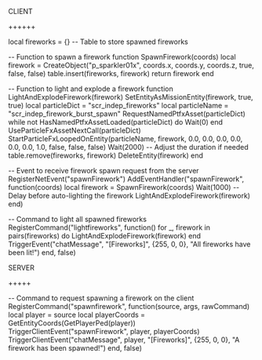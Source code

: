 CLIENT 

++++++ 

local fireworks = {} -- Table to store spawned fireworks

-- Function to spawn a firework
function SpawnFirework(coords)
    local firework = CreateObject("p_sparkler01x", coords.x, coords.y, coords.z, true, false, false)
    table.insert(fireworks, firework)
    return firework
end

-- Function to light and explode a firework
function LightAndExplodeFirework(firework)
    SetEntityAsMissionEntity(firework, true, true)
    local particleDict = "scr_indep_fireworks"
    local particleName = "scr_indep_firework_burst_spawn"
    RequestNamedPtfxAsset(particleDict)
    while not HasNamedPtfxAssetLoaded(particleDict) do
        Wait(0)
    end
    UseParticleFxAssetNextCall(particleDict)
    StartParticleFxLoopedOnEntity(particleName, firework, 0.0, 0.0, 0.0, 0.0, 0.0, 0.0, 1.0, false, false, false)
    Wait(2000) -- Adjust the duration if needed
    table.remove(fireworks, firework)
    DeleteEntity(firework)
end

-- Event to receive firework spawn request from the server
RegisterNetEvent("spawnFirework")
AddEventHandler("spawnFirework", function(coords)
    local firework = SpawnFirework(coords)
    Wait(1000) -- Delay before auto-lighting the firework
    LightAndExplodeFirework(firework)
end)

-- Command to light all spawned fireworks
RegisterCommand("lightfireworks", function()
    for _, firework in pairs(fireworks) do
        LightAndExplodeFirework(firework)
    end
    TriggerEvent("chatMessage", "[Fireworks]", {255, 0, 0}, "All fireworks have been lit!")
end, false)


SERVER 

+++++

-- Command to request spawning a firework on the client
RegisterCommand("spawnfirework", function(source, args, rawCommand)
    local player = source
    local playerCoords = GetEntityCoords(GetPlayerPed(player))
    TriggerClientEvent("spawnFirework", player, playerCoords)
    TriggerClientEvent("chatMessage", player, "[Fireworks]", {255, 0, 0}, "A firework has been spawned!")
end, false)
